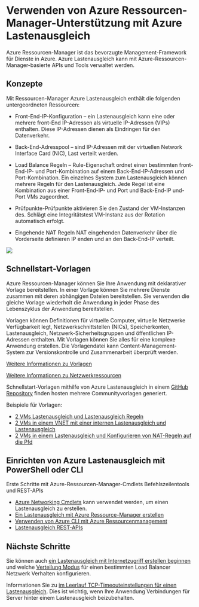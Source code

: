 <properties
   pageTitle="Azure Resource Manager Unterstützung für Lastenausgleich | Microsoft Azure "
   description="Verwendung von Powershell für Lastenausgleich mit Azure-Ressourcen-Manager. Verwenden von Vorlagen für Lastenausgleich"
   services="load-balancer"
   documentationCenter="na"
   authors="sdwheeler"
   manager="carmonm"
   editor="tysonn" />
<tags
   ms.service="load-balancer"
   ms.devlang="na"
   ms.topic="article"
   ms.tgt_pltfrm="na"
   ms.workload="infrastructure-services"
   ms.date="10/24/2016"
   ms.author="sewhee" />


# <a name="using-azure-resource-manager-support-with-azure-load-balancer"></a>Verwenden von Azure Ressourcen-Manager-Unterstützung mit Azure Lastenausgleich

Azure Ressourcen-Manager ist das bevorzugte Management-Framework für Dienste in Azure. Azure Lastenausgleich kann mit Azure-Ressourcen-Manager-basierte APIs und Tools verwaltet werden.

## <a name="concepts"></a>Konzepte

Mit Ressourcen-Manager Azure Lastenausgleich enthält die folgenden untergeordneten Ressourcen:

- Front-End-IP-Konfiguration – ein Lastenausgleich kann eine oder mehrere front-End IP-Adressen als virtuelle IP-Adressen (VIPs) enthalten. Diese IP-Adressen dienen als Eindringen für den Datenverkehr.

- Back-End-Adresspool – sind IP-Adressen mit der virtuellen Network Interface Card (NIC), Last verteilt werden.

- Load Balance Regeln – Rule-Eigenschaft ordnet einen bestimmten front-End-IP- und Port-Kombination auf einem Back-End-IP-Adressen und Port-Kombination. Ein einzelnes System zum Lastenausgleich können mehrere Regeln für den Lastenausgleich. Jede Regel ist eine Kombination aus einer Front-End-IP- und Port und Back-End-IP und-Port VMs zugeordnet.

- Prüfpunkte-Prüfpunkte aktivieren Sie den Zustand der VM-Instanzen des. Schlägt eine Integritätstest VM-Instanz aus der Rotation automatisch erfolgt.

- Eingehende NAT Regeln NAT eingehenden Datenverkehr über die Vorderseite definieren IP enden und an den Back-End-IP verteilt.

![](./media/load-balancer-arm/load-balancer-arm.png)

## <a name="quickstart-templates"></a>Schnellstart-Vorlagen

Azure Ressourcen-Manager können Sie Ihre Anwendung mit deklarativer Vorlage bereitstellen. In einer Vorlage können Sie mehrere Dienste zusammen mit deren abhängigen Dateien bereitstellen. Sie verwenden die gleiche Vorlage wiederholt die Anwendung in jeder Phase des Lebenszyklus der Anwendung bereitstellen.

Vorlagen können Definitionen für virtuelle Computer, virtuelle Netzwerke Verfügbarkeit legt, Netzwerkschnittstellen (NICs), Speicherkonten, Lastenausgleich, Netzwerk-Sicherheitsgruppen und öffentlichen IP-Adressen enthalten. Mit Vorlagen können Sie alles für eine komplexe Anwendung erstellen. Die Vorlagendatei kann Content-Management-System zur Versionskontrolle und Zusammenarbeit überprüft werden.

[Weitere Informationen zu Vorlagen](http://go.microsoft.com/fwlink/?LinkId=544798)

[Weitere Informationen zu Netzwerkressourcen](../virtual-network/resource-groups-networking.md)

Schnellstart-Vorlagen mithilfe von Azure Lastenausgleich in einem [GitHub Repository](https://github.com/Azure/azure-quickstart-templates) finden hosten mehrere Communityvorlagen generiert.

Beispiele für Vorlagen:

- [2 VMs Lastenausgleich und Lastenausgleich Regeln](http://go.microsoft.com/fwlink/?LinkId=544799)
- [2 VMs in einem VNET mit einer internen Lastenausgleich und Lastenausgleich](http://go.microsoft.com/fwlink/?LinkId=544800)
- [2 VMs in einem Lastenausgleich und Konfigurieren von NAT-Regeln auf die Pfd](http://go.microsoft.com/fwlink/?LinkId=544801)


## <a name="setting-up-azure-load-balancer-with-a-powershell-or-cli"></a>Einrichten von Azure Lastenausgleich mit PowerShell oder CLI

Erste Schritte mit Azure-Ressourcen-Manager-Cmdlets Befehlszeilentools und REST-APIs

- [Azure Networking Cmdlets](https://msdn.microsoft.com/library/azure/mt163510.aspx) kann verwendet werden, um einen Lastenausgleich zu erstellen.
- [Ein Lastenausgleich mit Azure Ressource-Manager erstellen](load-balancer-get-started-ilb-arm-ps.md)
- [Verwenden von Azure CLI mit Azure Ressourcenmanagement](../xplat-cli-azure-resource-manager.md)
- [Lastenausgleich REST-APIs](https://msdn.microsoft.com/library/azure/mt163651.aspx)


## <a name="next-steps"></a>Nächste Schritte

Sie können auch [ein Lastenausgleich mit Internetzugriff erstellen beginnen](load-balancer-get-started-internet-arm-ps.md) und welche [Verteilung Modus](load-balancer-distribution-mode.md) für einen bestimmten Load Balancer Netzwerk Verhalten konfigurieren.

Informationen Sie zu [im Leerlauf TCP-Timeouteinstellungen für einen Lastenausgleich](load-balancer-tcp-idle-timeout.md). Dies ist wichtig, wenn Ihre Anwendung Verbindungen für Server hinter einem Lastenausgleich beizubehalten.
